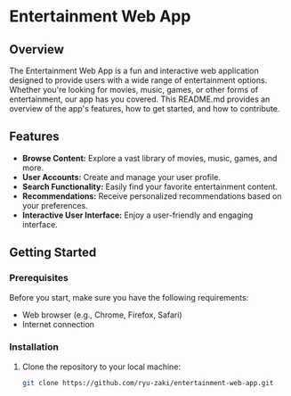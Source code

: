 # Entertainment Web App

## Overview

The Entertainment Web App is a fun and interactive web application designed to provide users with a wide range of entertainment options. Whether you're looking for movies, music, games, or other forms of entertainment, our app has you covered. This README.md provides an overview of the app's features, how to get started, and how to contribute.

## Features

- **Browse Content:** Explore a vast library of movies, music, games, and more.
- **User Accounts:** Create and manage your user profile.
- **Search Functionality:** Easily find your favorite entertainment content.
- **Recommendations:** Receive personalized recommendations based on your preferences.
- **Interactive User Interface:** Enjoy a user-friendly and engaging interface.

## Getting Started

### Prerequisites

Before you start, make sure you have the following requirements:

- Web browser (e.g., Chrome, Firefox, Safari)
- Internet connection

### Installation

1. Clone the repository to your local machine:

   ```bash
   git clone https://github.com/ryu-zaki/entertainment-web-app.git
